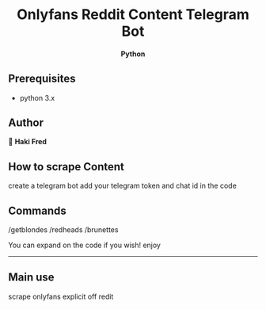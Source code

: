 <h1 align="center">Onlyfans Reddit Content Telegram Bot</h1>
<h4 align="center"> Python  </h1>

## Prerequisites

- python 3.x

## Author

👤 **Haki Fred**

## How to scrape Content
create a telegram bot
add your telegram token and chat id in the code

## Commands 
/getblondes
/redheads
/brunettes

You can expand on the code if you wish! enjoy

***
## Main use 
scrape onlyfans explicit  off redit